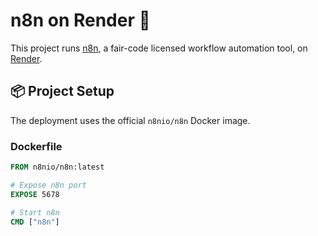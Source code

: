 # n8n on Render 🚀

This project runs [n8n](https://n8n.io), a fair-code licensed workflow automation tool, on [Render](https://render.com).

## 📦 Project Setup

The deployment uses the official `n8nio/n8n` Docker image.

### Dockerfile

```dockerfile
FROM n8nio/n8n:latest

# Expose n8n port
EXPOSE 5678

# Start n8n
CMD ["n8n"]
